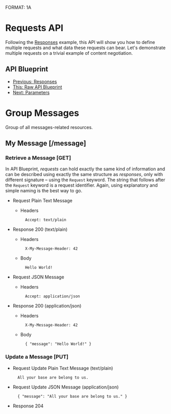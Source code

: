 FORMAT: 1A

# Requests API
Following the [Responses](05.%20Responses.md) example, this API will show you
how to define multiple requests and what data these requests can bear. Let's
demonstrate multiple requests on a trivial example of content negotiation.

## API Blueprint
+ [Previous: Responses](05.%20Responses.md)
+ [This: Raw API Blueprint](https://raw.github.com/apiaryio/api-blueprint/master/examples/06.%20Requests.md)
+ [Next: Parameters](07.%20Parameters.md)

# Group Messages
Group of all messages-related resources.

## My Message [/message]

### Retrieve a Message [GET]
In API Blueprint, _requests_ can hold exactly the same kind of information and
can be described using exactly the same structure as _responses_, only with
different signature – using the `Request` keyword. The string that follows
after the `Request` keyword is a request identifier. Again, using explanatory
and simple naming is the best way to go.

+ Request Plain Text Message

    + Headers

            Accept: text/plain

+ Response 200 (text/plain)

    + Headers

            X-My-Message-Header: 42

    + Body

            Hello World!

+ Request JSON Message

    + Headers

            Accept: application/json

+ Response 200 (application/json)

    + Headers

            X-My-Message-Header: 42

    + Body

            { "message": "Hello World!" }

### Update a Message [PUT]

+ Request Update Plain Text Message (text/plain)

        All your base are belong to us.

+ Request Update JSON Message (application/json)

        { "message": "All your base are belong to us." }

+ Response 204

